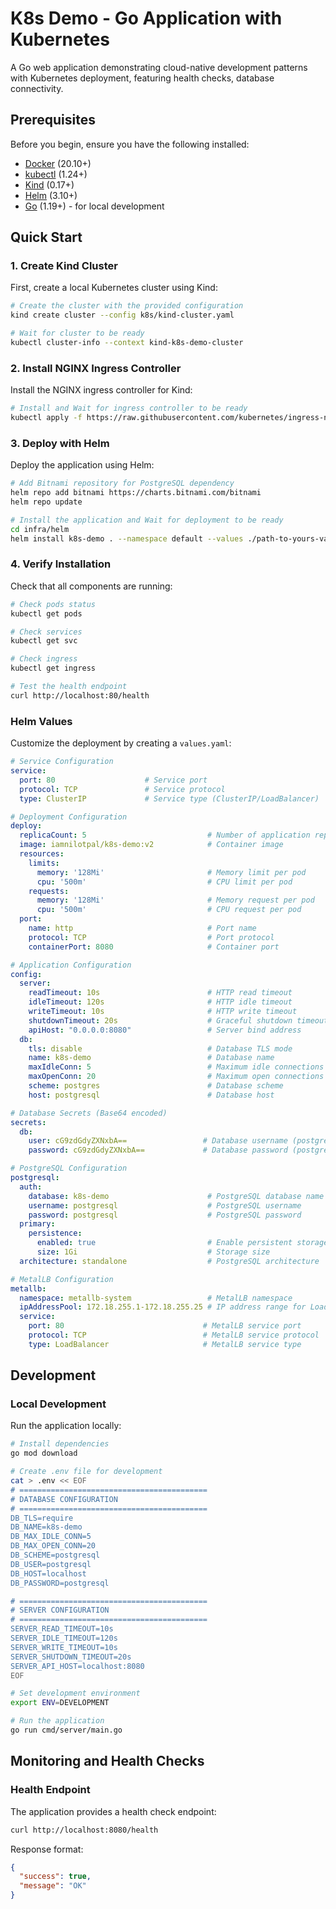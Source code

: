 # K8s Demo - Go Application with Kubernetes

A Go web application demonstrating cloud-native development patterns with Kubernetes deployment, featuring health checks, database connectivity.


## Prerequisites

Before you begin, ensure you have the following installed:

- [Docker](https://docs.docker.com/get-docker/) (20.10+)
- [kubectl](https://kubernetes.io/docs/tasks/tools/) (1.24+)
- [Kind](https://kind.sigs.k8s.io/docs/user/quick-start/) (0.17+)
- [Helm](https://helm.sh/docs/intro/install/) (3.10+)
- [Go](https://golang.org/doc/install) (1.19+) - for local development

## Quick Start

### 1. Create Kind Cluster

First, create a local Kubernetes cluster using Kind:

```bash
# Create the cluster with the provided configuration
kind create cluster --config k8s/kind-cluster.yaml

# Wait for cluster to be ready
kubectl cluster-info --context kind-k8s-demo-cluster
```

### 2. Install NGINX Ingress Controller

Install the NGINX ingress controller for Kind:

```bash
# Install and Wait for ingress controller to be ready
kubectl apply -f https://raw.githubusercontent.com/kubernetes/ingress-nginx/main/deploy/static/provider/kind/deploy.yaml
```

### 3. Deploy with Helm

Deploy the application using Helm:

```bash
# Add Bitnami repository for PostgreSQL dependency
helm repo add bitnami https://charts.bitnami.com/bitnami
helm repo update

# Install the application and Wait for deployment to be ready
cd infra/helm
helm install k8s-demo . --namespace default --values ./path-to-yours-values-file
```

### 4. Verify Installation

Check that all components are running:

```bash
# Check pods status
kubectl get pods

# Check services
kubectl get svc

# Check ingress
kubectl get ingress

# Test the health endpoint
curl http://localhost:80/health
```

### Helm Values

Customize the deployment by creating a `values.yaml`:

```yaml
# Service Configuration
service:
  port: 80                    # Service port
  protocol: TCP               # Service protocol
  type: ClusterIP             # Service type (ClusterIP/LoadBalancer)

# Deployment Configuration
deploy:
  replicaCount: 5                           # Number of application replicas
  image: iamnilotpal/k8s-demo:v2            # Container image
  resources:
    limits:
      memory: '128Mi'                       # Memory limit per pod
      cpu: '500m'                           # CPU limit per pod
    requests:
      memory: '128Mi'                       # Memory request per pod
      cpu: '500m'                           # CPU request per pod
  port:
    name: http                              # Port name
    protocol: TCP                           # Port protocol
    containerPort: 8080                     # Container port

# Application Configuration
config:
  server:
    readTimeout: 10s                        # HTTP read timeout
    idleTimeout: 120s                       # HTTP idle timeout
    writeTimeout: 10s                       # HTTP write timeout
    shutdownTimeout: 20s                    # Graceful shutdown timeout
    apiHost: "0.0.0.0:8080"                 # Server bind address
  db:
    tls: disable                            # Database TLS mode
    name: k8s-demo                          # Database name
    maxIdleConn: 5                          # Maximum idle connections
    maxOpenConn: 20                         # Maximum open connections
    scheme: postgres                        # Database scheme
    host: postgresql                        # Database host

# Database Secrets (Base64 encoded)
secrets:
  db:
    user: cG9zdGdyZXNxbA==                 # Database username (postgresql)
    password: cG9zdGdyZXNxbA==             # Database password (postgresql)

# PostgreSQL Configuration
postgresql:
  auth:
    database: k8s-demo                      # PostgreSQL database name
    username: postgresql                    # PostgreSQL username
    password: postgresql                    # PostgreSQL password
  primary:
    persistence:
      enabled: true                         # Enable persistent storage
      size: 1Gi                             # Storage size
  architecture: standalone                  # PostgreSQL architecture

# MetalLB Configuration
metallb:
  namespace: metallb-system                 # MetalLB namespace
  ipAddressPool: 172.18.255.1-172.18.255.25 # IP address range for LoadBalancer
  service:
    port: 80                               # MetalLB service port
    protocol: TCP                          # MetalLB service protocol
    type: LoadBalancer                     # MetalLB service type
```

## Development

### Local Development

Run the application locally:

```bash
# Install dependencies
go mod download

# Create .env file for development
cat > .env << EOF
# ==========================================
# DATABASE CONFIGURATION
# ==========================================
DB_TLS=require
DB_NAME=k8s-demo
DB_MAX_IDLE_CONN=5
DB_MAX_OPEN_CONN=20
DB_SCHEME=postgresql
DB_USER=postgresql
DB_HOST=localhost
DB_PASSWORD=postgresql

# ==========================================
# SERVER CONFIGURATION
# ==========================================
SERVER_READ_TIMEOUT=10s
SERVER_IDLE_TIMEOUT=120s
SERVER_WRITE_TIMEOUT=10s
SERVER_SHUTDOWN_TIMEOUT=20s
SERVER_API_HOST=localhost:8080
EOF

# Set development environment
export ENV=DEVELOPMENT

# Run the application
go run cmd/server/main.go
```

## Monitoring and Health Checks

### Health Endpoint

The application provides a health check endpoint:

```bash
curl http://localhost:8080/health
```

Response format:
```json
{
  "success": true,
  "message": "OK"
}
```